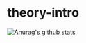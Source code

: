 # theory-intro
[![Anurag's github stats](https://github-readme-stats.vercel.app/api?username=Theory-of-Everything&theme=ayu-mirage)](https://github.com/anuraghazra/github-readme-stats)
